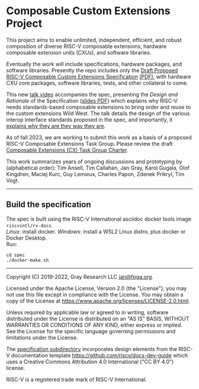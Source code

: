 Composable Custom Extensions Project
====================================

This project aims to enable unlimited, independent, efficient, and
robust composition of diverse RISC-V composable extensions,
hardware composable extension units (CXUs), and software libraries.

Eventually the work will include specifications, hardware packages,
and software libraries. Presently the repo includes only the 
[Draft Proposed RISC-V Composable Custom Extensions Specification](spec/spec.pdf)
[(PDF)](https://raw.githubusercontent.com/grayresearch/CX/main/spec/spec.pdf),
with hardware CXU core packages, software libraries, tests, and other
collateral to come.

This new [talk video](https://www.youtube.com/watch?v=7daY_E2itpo)
accompanies the spec, presenting the *Design and Rationale* of the Specification
([slides PDF](https://raw.githubusercontent.com/grayresearch/CFU/main/collateral/design-rationale-CX-CXU-spec.pdf))
which explains why RISC-V needs standards-based composable extensions
to bring order and reuse to the custom extensions Wild West. The talk
details the design of the various interop interface standards proposed
in the spec, and importantly, it
[explains why they are they way they are](https://www.youtube.com/watch?v=7daY_E2itpo&t=415s).

As of fall 2023, we are working to submit this work as a basis of a
proposed RISC-V Composable Extensions Task Group. Please review the draft
[Composable Extensions (CX) Task Group Charter](CHARTER.md).

This work summarizes years of ongoing discussions and prototyping by
(alphabetical order): Tim Ansell, Tim Callahan, Jan Gray, Karol Gugala,
Olof Kingdren, Maciej Kurc, Guy Lemieux, Charles Papon, Zdenek Prikryl, Tim Vogt.

* * *

Build the specification
-----------------------
The spec is built using the RISC-V International asciidoc docker tools image
`riscvintl/rv-docs`.  
_Linux_: install docker.
_Windows_: install a WSL2 Linux distro, plus docker or Docker Desktop.  
Run:
```
cd spec
./docker-make.sh
```

* * *

Copyright (C) 2019-2022, Gray Research LLC <jan@fpga.org>.

Licensed under the Apache License, Version 2.0 (the "License"); you may
not use this file except in compliance with the License.  You may obtain
a copy of the License at
https://www.apache.org/licenses/LICENSE-2.0.html.

Unless required by applicable law or agreed to in writing, software
distributed under the License is distributed on an "AS IS" BASIS, WITHOUT
WARRANTIES OR CONDITIONS OF ANY KIND, either express or implied.  See the
License for the specific language governing permissions and limitations
under the License.

The [specification subdirectory](spec/) incorporates design elements from
the RISC-V documentation template https://github.com/riscv/docs-dev-guide
which uses a Creative Commons Attribution 4.0 International ("CC BY
4.0") license.

RISC-V is a registered trade mark of RISC-V International.

